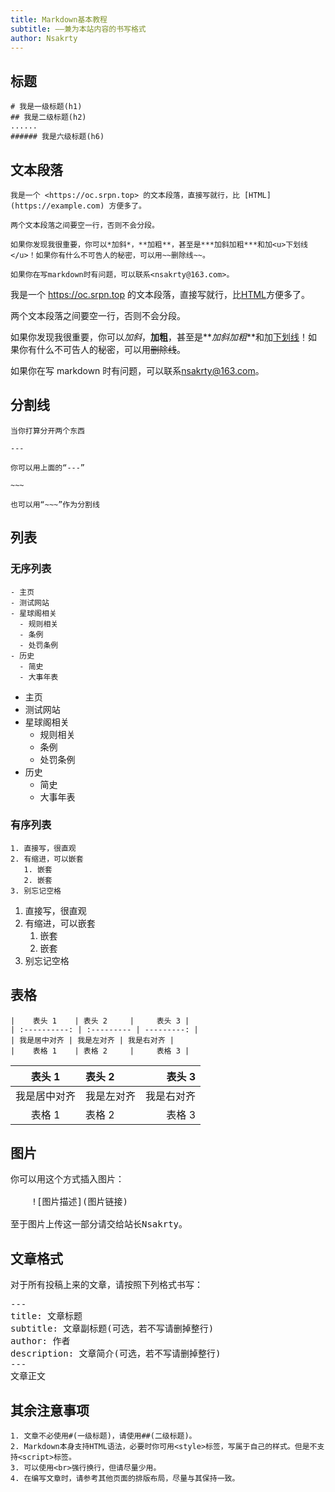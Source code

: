 ```yaml
---
title: Markdown基本教程
subtitle: ——兼为本站内容的书写格式
author: Nsakrty
---
```


## 标题

```
# 我是一级标题(h1)
## 我是二级标题(h2)
......
###### 我是六级标题(h6)
```

## 文本段落

```
我是一个 <https://oc.srpn.top> 的文本段落，直接写就行，比 [HTML](https://example.com) 方便多了。

两个文本段落之间要空一行，否则不会分段。

如果你发现我很重要，你可以*加斜*，**加粗**，甚至是***加斜加粗***和加<u>下划线</u>！如果你有什么不可告人的秘密，可以用~~删除线~~。

如果你在写markdown时有问题，可以联系<nsakrty@163.com>。
```

我是一个 <https://oc.srpn.top> 的文本段落，直接写就行，比[HTML](https://example.com)方便多了。

两个文本段落之间要空一行，否则不会分段。

如果你发现我很重要，你可以*加斜*，**加粗**，甚至是**_加斜加粗_**和加<u>下划线</u>！如果你有什么不可告人的秘密，可以用~~删除线~~。

如果你在写 markdown 时有问题，可以联系<nsakrty@163.com>。

## 分割线

```
当你打算分开两个东西

---

你可以用上面的“---”

~~~

也可以用“~~~”作为分割线
```

## 列表

### 无序列表

```
- 主页
- 测试网站
- 星球阁相关
  - 规则相关
  - 条例
  - 处罚条例
- 历史
  - 简史
  - 大事年表
```

- 主页
- 测试网站
- 星球阁相关
  - 规则相关
  - 条例
  - 处罚条例
- 历史
  - 简史
  - 大事年表

### 有序列表

```
1. 直接写，很直观
2. 有缩进，可以嵌套
   1. 嵌套
   2. 嵌套
3. 别忘记空格
```

1. 直接写，很直观
2. 有缩进，可以嵌套
   1. 嵌套
   2. 嵌套
3. 别忘记空格

## 表格

```
|    表头 1    | 表头 2     |     表头 3 |
| :----------: | :--------- | ---------: |
| 我是居中对齐 | 我是左对齐 | 我是右对齐 |
|    表格 1    | 表格 2     |     表格 3 |
```

|    表头 1    | 表头 2     |     表头 3 |
| :----------: | :--------- | ---------: |
| 我是居中对齐 | 我是左对齐 | 我是右对齐 |
|    表格 1    | 表格 2     |     表格 3 |

## 图片

<pre>
你可以用这个方式插入图片：

    ![图片描述](图片链接)

至于图片上传这一部分请交给站长Nsakrty。
</pre>

## 文章格式

对于所有投稿上来的文章，请按照下列格式书写：

<pre>
--- 
title: 文章标题
subtitle: 文章副标题(可选，若不写请删掉整行)
author: 作者
description: 文章简介(可选，若不写请删掉整行)
---
文章正文
</pre>

## 其余注意事项

```
1. 文章不必使用#(一级标题)，请使用##(二级标题)。
2. Markdown本身支持HTML语法，必要时你可用<style>标签，写属于自己的样式。但是不支持<script>标签。
3. 可以使用<br>强行换行，但请尽量少用。
4. 在编写文章时，请参考其他页面的排版布局，尽量与其保持一致。
```
